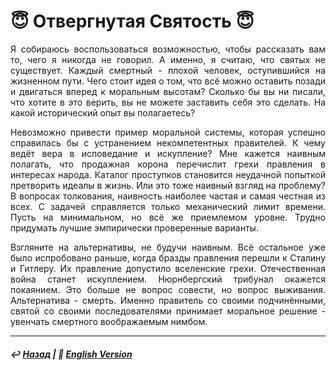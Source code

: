 # 😇 Отвергнутая Святость 😇

<p align="justify">Я собираюсь воспользоваться возможностью, чтобы рассказать вам то, чего я никогда не говорил. А именно, я считаю, что святых не существует. Каждый смертный - плохой человек, оступившийся на жизненном пути. Чего стоит идея о том, что всё можно оставить позади и двигаться вперед к моральным высотам? Сколько бы вы ни писали, что хотите в это верить, вы не можете заставить себя это сделать. На какой исторический опыт вы полагаетесь?</p>

<p align="justify">Невозможно привести пример моральной системы, которая успешно справилась бы с устранением некомпетентных правителей. К чему ведёт вера в исповедание и искупление? Мне кажется наивным полагать, что продажная корона перечислит грехи правления в интересах народа. Каталог проступков становится неудачной попыткой претворить идеалы в жизнь. Или это тоже наивный взгляд на проблему? В вопросах толкования, наивность наиболее частая и самая честная из всех. С задачей справляется только механический лимит времени. Пусть на минимальном, но всё же приемлемом уровне. Трудно придумать лучшие эмпирически проверенные варианты.</p>

<p align="justify">Взгляните на альтернативы, не будучи наивным. Всё остальное уже было испробовано раньше, когда бразды правления перешли к Сталину и Гитлеру. Их правление допустило вселенские грехи. Отечественная война станет искуплением. Нюрнбергский трибунал окажется покаянием. Это больше не вопрос совести, но вопрос выживания. Альтернатива - смерть. Именно правитель со своими подчинёнными, святой со своими последователями принимает моральное решение - увенчать смертного воображаемым нимбом.</p>

***

##### ↩️ [Назад](index-2.md) | 🗽 [English Version](holiness.md)


